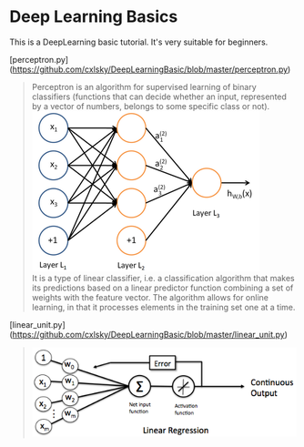 # Deep Learning Basics
This is a DeepLearning basic tutorial. It's very suitable for beginners.<br />

[perceptron.py] (https://github.com/cxlsky/DeepLearningBasic/blob/master/perceptron.py) <br />
>Perceptron is an algorithm for supervised learning of binary classifiers (functions that can decide whether an input, represented by a vector of numbers, belongs to some specific class or not). <br />
>![image](https://github.com/cxlsky/image_folder/blob/master/Perceptron.png)<br />
>It is a type of linear classifier, i.e. a classification algorithm that makes its predictions based on a linear predictor function combining a set of weights with the feature vector. The algorithm allows for online learning, in that it processes elements in the training set one at a time.<br />

[linear_unit.py] (https://github.com/cxlsky/DeepLearningBasic/blob/master/linear_unit.py) <br />
>![image](https://github.com/cxlsky/image_folder/blob/master/linear_unit.png)<br />
